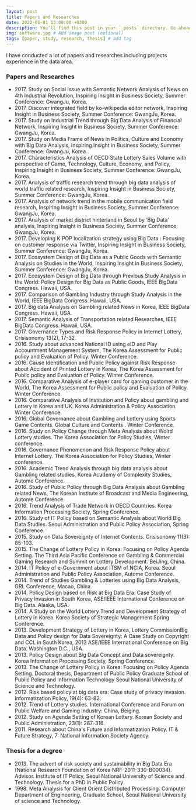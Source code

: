 ```yaml
---
layout: post
title: Papers and Researches
date: 2022-01-01 13:00:00 +0300
description: You’ll find this post in your `_posts` directory. Go ahead and edit it and re-build the site to see your changes. # Add post description (optional)
img: software.jpg # Add image post (optional)
tags: [paper, study, research, thesis] # add tag
---
```


I have conducted a lot of papers and researches including projects experience in the data area.

### Papers and Researches
- 2017\. Study on Social Issue with Semantic Network Analysis of News on 4th Industrial Revolution, Inspiring Insight in Business Society, Summer Conference: GwangJu, Korea.
- 2017\. Discover integrated field by ko-wikipedia editor network, Inspiring Insight in Business Society, Summer Conference: GwangJu, Korea.
- 2017\. Study on Industrial Trend through Big Data Analysis of Financial Network, Inspiring Insight in Business Society, Summer Conference: GwangJu, Korea.
- 2017\. Study on Media Frame of News in Politics, Culture and Economy with Big Data Analysis, Inspiring Insight in Business Society, Summer Conference: GwangJu, Korea.
- 2017\. Characteristics Analysis of OECD State Lottery Sales Volume with perspective of Game, Technology, Culture, Economy, and Policy, Inspiring Insight in Business Society, Summer Conference: GwangJu, Korea.
- 2017\. Analysis of traffic research trend through big data analysis of world traffic related research, Inspiring Insight in Business Society, Summer Conference: GwangJu, Korea.
- 2017\. Analysis of network trend in the mobile communication field research, Inspiring Insight in Business Society, Summer Conference: GwangJu, Korea.
- 2017\. Analysis of market district hinterland in Seoul by ‘Big Data’ analysis, Inspiring Insight in Business Society, Summer Conference: GwangJu, Korea.
- 2017\. Developing K POP localization strategy using Big Data : Focusing on customer response via Twitter, Inspiring Insight in Business Society, Summer Conference: GwangJu, Korea.
- 2017\. Ecosystem Design of Big Data as a Public Goods with Semantic Analysis on Studies in the World, Inspiring Insight in Business Society, Summer Conference: GwangJu, Korea.
- 2017\. Ecosystem Design of Big Data through Previous Study Analysis in the World: Policy Design for Big Data as Public Goods, IEEE BigData Congress. Hawaii, USA.
- 2017\. Comparison of Gambling Industry through Study Analysis in the World, IEEE BigData Congress. Hawaii, USA.
- 2017\. Big data Analysis on Gambling related News in Korea, IEEE BigData Congress. Hawaii, USA.
- 2017\. Semantic Analysis of Transportation related Researches, IEEE BigData Congress. Hawaii, USA.
- 2017\. Governance Types and Risk Response Policy in Internet Lottery, Crisisonomy 13(2), 17-32.
- 2016\. Study about advanced National ID using eID and Play Accountment Management System, The Korea Assessment for Public policy and Evaluation of Policy. Winter Conference.
- 2016\. Cause Identification and Public Policy against Risk Response about Accident of Printed Lottery in Korea, The Korea Assessment for Public policy and Evaluation of Policy. Winter Conference.
- 2016\. Comparative Analysis of e-player card for gaming customer in the World, The Korea Assessment for Public policy and Evaluation of Policy. Winter Conference.
- 2016\. Comparative Analysis of Institution and Policy about gambling and Lottery in Korea and UK. Korea Administration & Policy Association. Winter Conference.
- 2016\. Global Governance about Gambling and Lottery using Sports Game Contents. Global Culture and Contents . Winter Conference.
- 2016\. Study on Policy Change through Meta Analysis about Wolrd Lottery studies. The Korea Association for Policy Studies, Winter conference.
- 2016\. Governance Phenomenon and Risk Response Policy about Internet Lottery. The Korea Association for Policy Studies, Winter conference.
- 2016\. Academic Trend Analysis through big data analysis about Gambling related studies, Korea Academy of Complexity Studies, Autome Conference.
- 2016\. Study of Public Policy through Big Data Analysis about Gambling related News, The Korean Institute of Broadcast and Media Engineering, Autome Conference.
- 2016\. Trend Analysis of Trade Network in OECD Countries. Korea Information Processing Society, Spring Conference.
- 2016\. Study of IT Policy based on Semantic Analysis about World Big Data Studies. Seoul Administration and Public Policy Association, Spring Conference.
- 2015\. Study on Data Sovereignty of Internet Contents. Crisisonomy 11(3): 85-103.
- 2015\. The Change of Lottery Policy in Korea: Focusing on Policy Agenda Setting. The Third Asia Pacific Conference on Gambling & Commercial Gaming Research and Summit on Lottery Development. BeiJing, China.
- 2014\. IT Policy of e-Government about ITSM of NCIA, Korea. Seoul Administration and Public Policy Association, Autome Conference.
- 2014\. Trend of Studies Gambling & Lotteries using Big Data Analysis, GRL Conference, Macao, China.
- 2014\. Policy Design based on Risk at Big Data Era: Case Study of Privacy Invasion in South Korea, ASE/IEEE International Conference on Big Data. Alaska, USA.
- 2014\. A Study on the World Lottery Trend and Development Strategy of Lottery in Korea. Korea Society of Strategic Management Spring Conference.
- 2013\. Development Strategy of Lottery in Korea, Lottery CommissionBig Data and Policy design for Data Sovereignty: A Case Study on Copyright and CCL in South Korea, 2013 ASE/IEEE International Conference on Big Data. Washington D.C., USA.
- 2013\. Policy Design about Big Data Concept and Data sovereignty. Korea Information Processing Society, Spring Conference.
- 2013\. The Change of Lottery Policy in Korea: Focusing on Policy Agenda Setting. Doctoral thesis, Department of Public Policy Graduate School of Public Policy and Information Technology Seoul National University of Science and Technology.
- 2012\. Risk based policy at big data era: Case study of privacy invasion. Informatization Policy, 19(4): 63-82.
- 2012\. Trend of Lottery studies. International Conference and Forum on Public Welfare and Gaming Industry: China, Beiging.
- 2012\. Study on Agenda Setting of Korean Lottery. Korean Society and Public Administration, 23(1): 287-316.
- 2011\. Research about China's Future and Informatization Policy. IT & Future Strategy, 7: National Information Society Agency.

### Thesis for a degree
- 2013\. The advent of risk society and sustainability in Big Data Era (National Research Foundation of Korea NRF-2011-330-B00034). Advisor. Institute of IT Policy, Seoul National University of Science and Technology. Thesis for a PhD in Public Policy
- 1998\. Meta Analysis for Client Orient Distributed Processing. Computer Department of Engineering, Graduate School, Seoul National University of science and Technology.